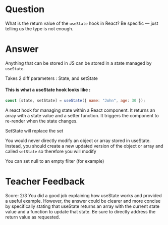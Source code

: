# Question

What is the return value of the `useState` hook in React? Be specific — just telling us the type is not enough.

# Answer

Anything that can be stored in JS can be stored in a state managed by `useState`.

Takes 2 diff parameters : State, and setState

#### This is what a useState hook looks like :

```js
const [state, setState] = useState({ name: "John", age: 30 });
```

A react hook for managing state within a React component. It returns an array with a state value and a setter function. It triggers the component to re-render when the state changes.

SetState will replace the set

You would never directly modify an object or array stored in useState. Instead, you should create a new updated version of the object or array and called `setState` so therefore you will modify

You can set null to an empty filter (for example)

# Teacher Feedback

Score: 2/3
You did a good job explaining how useState works and provided a useful example. However, the answer could be clearer and more concise by specifically stating that useState returns an array with the current state value and a function to update that state. Be sure to directly address the return value as requested.

